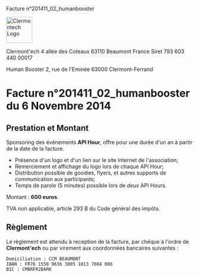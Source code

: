<p class="invoice-number">Facture n°201411_02_humanbooster</p>

<img class="left" width="70px" src="http://clermontech.org/images/clermontech_logo_200px.png" alt="Clermontech Logo" />

<p class="address-us">
<span class="address-title">Clermont'ech</span>
<span class="address-street">4 allée des Coteaux</span>
<span class="address-city">63110 Beaumont</span>
<span class="address-country">France</span>
<span class="address-extra">Siret 793 603 440 00017</span>
</p>
 
<p class="address-client">
<span class="address-title">Human Booster</span>
<span class="address-street">2, rue de l'Eminée</span>
<span class="address-city">63000 Clermont-Ferrand</span>
</p>

<h1 class="invoice-title">
Facture n°201411_02_humanbooster du 6 Novembre 2014
</h1>


## Prestation et Montant


Sponsoring des événements **API Hour**, offre pour une durée d'un an à partir de
la date de la facture.

* Présence d'un logo et d'un lien sur le site Internet de l'association;
* Remerciement et affichage du logo lors de chaque API Hour;
* Distribution possible de goodies, flyers, et autres supports de communication
aux participants;
* Temps de parole (5 minutes) possible lors de _deux_ API Hours.

Montant : **600 euros**.

TVA non applicable, article 293 B du Code général des impôts.


## Règlement

Le règlement est attendu à reception de la facture, par chèque à l'ordre de
**Clermont'ech** ou par virement aux coordonnées bancaires suivantes :

	Domiciliation : CCM BEAUMONT
	IBAN : FR76 1558 9636 3805 1013 7084 086
	BIC : CMBRFR2BARK
